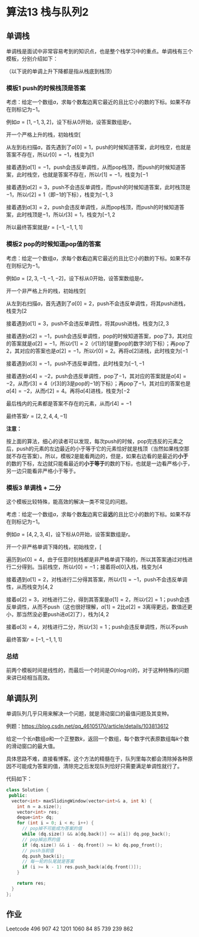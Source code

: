 # 算法13 栈与队列2



## 单调栈

单调栈是面试中非常容易考到的知识点，也是整个栈学习中的重点。单调栈有三个模板，分别介绍如下：

（以下说的单调上升下降都是指从栈底到栈顶）

### 模板1 push的时候栈顶是答案

考虑：给定一个数组$a$，求每个数**左**边离它最近的且比它小的数的下标。如果不存在则标记为$-1$。

例如$a=[1, -1, 3, 2]$，设下标从$0$开始，设答案数组是$r$。

开一个严格上升的栈，初始栈空$[$

从左到右扫描$a$，首先遇到了$a[0]=1$，push的时候知道答案，此时栈空，也就是答案不存在，所以$r[0]=-1$，栈变为$[1$

接着遇到$a[1]=-1$，push会违反单调性，从而pop栈顶，而push的时候知道答案，此时栈空，也就是答案不存在，所以$r[1]=-1$，栈变为$[-1$

接着遇到$a[2]=3$，push不会违反单调性，而push的时候知道答案，此时栈顶是$-1$，所以$r[2]=1$（即$-1$的下标），栈变为$[-1,3$

接着遇到$a[3]=2$，push会违反单调性，从而pop栈顶，而push的时候知道答案，此时栈顶是$-1$，所以$r[3]=1$，栈变为$[-1,2$

所以最终答案就是$r=[-1,-1,1,1]$



### 模板2 pop的时候知道pop值的答案

考虑：给定一个数组$a$，求每个数**右**边离它最近的且比它小的数的下标。如果不存在则标记为$-1$。

例如$a=[2, 3, -1, -1,-2]$，设下标从$0$开始，设答案数组是$r$。

开一个非严格上升的栈，初始栈空$[$

从左到右扫描$a$，首先遇到了$a[0]=2$，push不会违反单调性，将其push进栈，栈变为$[2$

接着遇到$a[1]=3$，push不会违反单调性，将其push进栈，栈变为$[2,3$

接着遇到$a[2]=-1$，push会违反单调性，pop的时候知道答案，pop了$3$，其对应的答案就是$a[2]=-1$，所以$r[1]=2$（$r[1]$的$1$是要pop的数字$3$的下标）；再pop了$2$，其对应的答案也是$a[2]=-1$，所以$r[0]=2$。再将$a[2]$进栈，此时栈变为$[-1$

接着遇到$a[3]=-1$，push不违反单调性，此时栈变为$[-1,-1$

接着遇到$a[4]=-2$，push会违反单调性，pop了$-1$，其对应的答案就是$a[4]=-2$，从而$r[3]=4$（$r[3]$的$3$是pop的$-1$的下标）；再pop了$-1$，其对应的答案也是$a[4]=-2$，从而$r[2]=4$。再将$a[4]$进栈，栈变为$[-2$

最后栈内的元素都是答案不存在的元素，从而$r[4]=-1$

最终答案$r=[2,2,4,4,-1]$



**注意：**

按上面的算法，细心的读者可以发现，每次push的时候，pop完违反的元素之后，push的元素的左边最近的小于等于它的元素恰好就是栈顶（当然如果栈空那就不存在答案）。所以，模板2是能看两边的，但是，如果右边看的是最近的**小于**的数的下标，左边就只能看最近的**小于等于**的数的下标，也就是一边看严格小于，另一边只能看非严格小于等于。



### 模板3 单调栈 + 二分

这个模板比较特殊，能高效的解决一类不常见的问题。

考虑：给定一个数组$a$，求每个数**左**边离它最**远**的且比它小的数的下标。如果不存在则标记为$-1$。

例如$a=[4, 2, 3, 4]$，设下标从$0$开始，设答案数组是$r$。

开一个非严格单调下降的栈，初始栈空，$[$

遍历到$a[0]=4$，由于任意时刻栈都是非严格单调下降的，所以其答案通过对栈进行二分得到。当前栈空，所以$r[0]=-1$；接着将$a[0]$入栈，栈变为$[4$

接着遇到$a[1]=2$，对栈进行二分得其答案，所以$r[1]=-1$，push不会违反单调性，从而栈变为$[4,2$

接着$a[2]=3$，对栈进行二分，得到其答案是$a[1]=2$，所以$r[2]=1$；push会违反单调性，从而不push（这也很好理解，$a[1]=2$比$a[2]=3$离得更远，数值还更小，那当然没必要push进$a[2]$了），栈为$[4,2$

接着$a[3]=4$，对栈进行二分，所以$r[3]=1$；push会违反单调性，所以不push



最终答案$r=[-1,-1,1,1]$



### 总结

前两个模板时间是线性的，而最后一个时间是$O(n\log n)$的，对于这种特殊的问题来讲已经相当高效。



## 单调队列

单调队列几乎只用来解决一个问题，就是滑动窗口的最值问题及其变种。

例题：https://blog.csdn.net/qq_46105170/article/details/103813612

给定一个长$n$数组$a$和一个正整数$k$，返回一个数组，每个数字代表原数组每$k$个数的滑动窗口的最大值。

具体思路不难，直接看博客。这个方法的精髓在于，队列里每次都会清除掉各种原因不可能成为答案的值，清除完之后发现队列恰好只需要满足单调性就行了。

代码如下：

```cpp
class Solution {
 public:
  vector<int> maxSlidingWindow(vector<int>& a, int k) {
    int n = a.size();
    vector<int> res;
    deque<int> dq;
    for (int i = 0; i < n; i++) {
      // pop掉不可能成为答案的值
      while (dq.size() && a[dq.back()] <= a[i]) dq.pop_back();
      // pop掉出界的值
      if (dq.size() && i - dq.front() >= k) dq.pop_front();
      // push当前值
      dq.push_back(i);
      // 每一轮的队尾就是答案
      if (i >= k - 1) res.push_back(a[dq.front()]);
    }

    return res;
  }
};
```





## 作业

Leetcode 496 907 42 1201 1060 84 85 739 239 862


